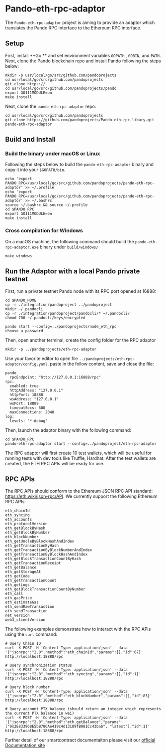 # Pando-eth-rpc-adaptor

The `Pando-eth-rpc-adaptor` project is aiming to provide an adaptor which translates the Pando RPC interface to the Ethereum RPC interface. 

## Setup

First, install **Go ** and set environment variables `GOPATH` , `GOBIN`, and `PATH`. Next, clone the Pando blockchain repo and install Pando following the steps below:

```
mkdir -p usr/local/go/src/github.com/pandoprojects 
cd usr/local/go/src/github.com/pandoprojects
git clone https://
cd usr/local/go/src/github.com/pandoprojects/pando
export GO111MODULE=on
make install
```

Next, clone the `pando-eth-rpc-adaptor` repo:

```
cd usr/local/go/src/github.com/pandoprojects
git clone https://github.com/pandoprojects/Pando-eth-rpc-libary.git pando-eth-rpc-adaptor
```

## Build and Install

### Build the binary under macOS or Linux
Following the steps below to build the `pando-eth-rpc-adaptor` binary and copy it into your `$GOPATH/bin`.

```
echo 'export PANDO_RPC=/usr/local/go/src/github.com/pandoprojects/pando-eth-rpc-adaptor' >> ~/.profile
echo 'export PANDO_RPC=/usr/local/go/src/github.com/pandoprojects/pando-eth-rpc-adaptor' >> ~/.bashrc
source ~/.bashrc && source ~/.profile
cd $PANDO_RPC
export GO111MODULE=on
make install
```

### Cross compilation for Windows
On a macOS machine, the following command should build the `pando-eth-rpc-adaptor.exe` binary under `build/windows/`

```
make windows
```

## Run the Adaptor with a local Pando private testnet

First, run a private testnet Pando node with its RPC port opened at 16888:

```
cd $PANDO_HOME
cp -r ./integration/pandoproject ../pandoproject
mkdir ~/.pandocli
cp -r ./integration/pandoproject/pandocli/* ~/.pandocli/
chmod 700 ~/.pandocli/keys/encrypted

pando start --config=../pandoprojects/node_eth_rpc 
choose a password 
```

Then, open another terminal, create the config folder for the RPC adaptor

```
mkdir -p ../pandoprojects/eth-rpc-adaptor
```

Use your favorite editor to open file `../pandoprojects/eth-rpc-adaptor/config.yaml`, paste in the follow content, save and close the file:

```
pando
  rpcEndpoint: "http://127.0.0.1:16888/rpc"
rpc:
  enabled: true
  httpAddress: "127.0.0.1"
  httpPort: 18888
  wsAddress: "127.0.0.1"
  wsPort: 18889
  timeoutSecs: 600 
  maxConnections: 2048
log:
  levels: "*:debug"
```

Then, launch the adaptor binary with the following command:

```
cd $PANDO_RPC
pando-eth-rpc-adaptor start --config=../pandoproject/eth-rpc-adaptor
```

The RPC adaptor will first create 10 test wallets, which will be useful for running tests with dev tools like Truffle, Hardhat. After the test wallets are created, the ETH RPC APIs will be ready for use.

## RPC APIs

The RPC APIs should conform to the Ethereum JSON RPC API standard: https://eth.wiki/json-rpc/API. We currently support the following Ethereum RPC APIs:

```
eth_chainId
eth_syncing
eth_accounts
eth_protocolVersion
eth_getBlockByHash
eth_getBlockByNumber
eth_blockNumber
eth_getUncleByBlockHashAndIndex
eth_getTransactionByHash
eth_getTransactionByBlockNumberAndIndex
eth_getTransactionByBlockHashAndIndex
eth_getBlockTransactionCountByHash
eth_getTransactionReceipt
eth_getBalance
eth_getStorageAt
eth_getCode
eth_getTransactionCount
eth_getLogs
eth_getBlockTransactionCountByNumber
eth_call
eth_gasPrice
eth_estimateGas
eth_sendRawTransaction
eth_sendTransaction
net_version
web3_clientVersion
```

The following examples demonstrate how to interact with the RPC APIs using the `curl` command:

```
# Query Chain ID
curl -X POST -H 'Content-Type: application/json' --data '{"jsonrpc":"2.0","method":"eth_chainId","params":[],"id":67}' http://localhost:18888/rpc

# Query synchronization status
curl -X POST -H 'Content-Type: application/json' --data '{"jsonrpc":"2.0","method":"eth_syncing","params":[],"id":1}' http://localhost:18888/rpc

# Query block number
curl -X POST -H 'Content-Type: application/json' --data '{"jsonrpc":"2.0","method":"eth_blockNumber","params":[],"id":83}' http://localhost:18888/rpc

# Query account PTX balance (should return an integer which represents the current PTX balance in wei)
curl -X POST -H 'Content-Type: application/json' --data '{"jsonrpc":"2.0","method":"eth_getBalance","params":["0x2E833968E5bB786Ae419c4d13189fB081Cc43bab", "latest"],"id":1}' http://localhost:18888/rpc
```

Further detail of our smartcontract documentaiton please visit our [official Documentation site](https://docs.pandoproject.org/pandoproject/smart-contracts)
